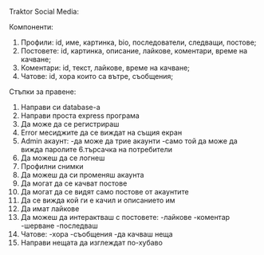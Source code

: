 Traktor Social Media:

Компоненти:
1. Профили: id, име, картинка, bio, последователи, следващи, постове;
2. Постовете: id, картинка, описание, лайкове, коментари, време на качване;
3. Коментари: id, текст, лайкове, време на качване;
4. Чатове: id, хора които са вътре, съобщения;

Стъпки за правене:
1. Направи си database-a
2. Направи проста express програма
3. Да може да се регистрираш
4. Error месиджите да се виждат на същия екран
5. Admin акаунт:
    -да може да трие акаунти
    -само той да може да вижда паролите
6.търсачка на потребители
7. Да можеш да се логнеш
8. Профилни снимки
9. Да можеш да си променяш акаунта
10. Да могат да се качват постове
11. Да могат да се видят само постове от акаунтите
12. Да се вижда кой ги е качил и описанието им
13. Да имат лайкове
14. Да можеш да интерактваш с постовете:
    -лайкове
    -коментар
    -шерване
    -последваш
15. Чатове:
    -хора
    -съобщения
    -да качваш неща
16. Направи нещата да изглеждат по-хубаво